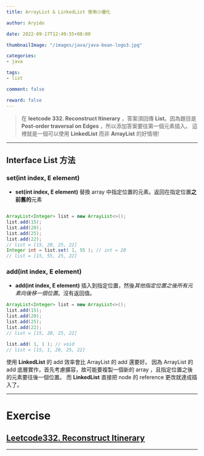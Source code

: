 ```yaml
---
title: ArrayList & LinkedList 使用小優化

author: Aryido

date: 2022-09-17T12:49:55+08:00

thumbnailImage: "/images/java/java-bean-logo3.jpg"

categories:
- java

tags:
- list

comment: false

reward: false
---
```

<!--BODY-->
> 在 **leetcode 332. Reconstruct Itinerary** ，答案須回傳 **List**。因為題目是 **Post-order traversal on Edges** ，所以添加答案要往第一個元素插入。 這裡就是一個可以使用 **LinkedList** 而非 **ArrayList** 的好情境!
<!--more-->

---

## Interface List<E> 方法
### set(int index, E element)

- **set(int index, E element)** 替換 array 中指定位置的元素。返回在指定位置**之前舊的**元素

```java

ArrayList<Integer> list = new ArrayList<>();
list.add(15);
list.add(20);
list.add(25);
list.add(22);
// list = [15, 20, 25, 22]
Integer int = list.set( 1, 55 ); // int = 20
// list = [15, 55, 25, 22]

```

### add(int index, E element)
- **add(int index, E element)** 插入到指定位置，然後*其他指定位置之後所有元素向後移一個位置*。沒有返回值。

```java
ArrayList<Integer> list = new ArrayList<>();
list.add(15);
list.add(20);
list.add(25);
list.add(22);
// list = [15, 20, 25, 22]

list.add( 1, 1 ); // void
// list = [15, 1, 20, 25, 22]
```

使用 **LinkedList** 的 add 效率會比 ArrayList 的 add 還要好。 因為 ArrayList 的 add 底層實作，首先考慮擴容，故可能要複製一個新的 array ，且指定位置之後的元素要往後一個位置。
而 **LinkedList** 直接把 node 的 reference 更改就達成插入了。

---

# Exercise
## [Leetcode332. Reconstruct Itinerary](https://leetcode.com/problems/reconstruct-itinerary/description/)

---